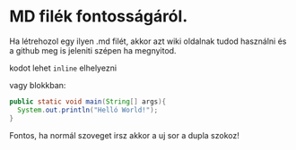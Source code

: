 # MD filék fontosságáról.

Ha létrehozol egy ilyen .md filét, akkor azt wiki oldalnak tudod használni és a github meg is jeleniti szépen ha megnyitod.

kodot lehet ```inline``` elhelyezni  

vagy blokkban:  

```java
public static void main(String[] args){
  System.out.println("Helló World!");
}
```

Fontos, ha normál szoveget irsz akkor a uj sor a dupla szokoz!
